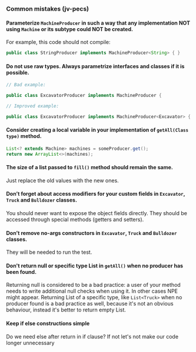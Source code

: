 ### Common mistakes (jv-pecs)


#### Parameterize `MachineProducer` in such a way that any implementation NOT using `Machine` or its subtype could NOT be created.
For example, this code should not compile:
```java
public class StringProducer implements MachineProducer<String> { }
```
#### Do not use raw types. Always parametrize interfaces and classes if it is possible.
```java
// Bad example:

public class ExcavatorProducer implements MachineProducer {
```
```java
// Improved example:

public class ExcavatorProducer implements MachineProducer<Excavator> {
```
#### Consider creating a local variable in your implementation of `getAll(Class type)` method.
```java
List<? extends Machine> machines = someProducer.get();
return new ArrayList<>(machines);
```
#### The size of a list passed to `fill()` method should remain the same. 
Just replace the old values with the new ones.
#### Don’t forget about access modifiers for your custom fields in `Excavator`, `Truck` and `Bulldozer` classes.
You should never want to expose the object fields directly. They should be accessed through special methods (getters and setters).
#### Don’t remove no-args constructors in `Excavator`, `Truck` and `Bulldozer` classes.
They will be needed to run the test.
#### Don't return null or specific type List in `getAll()` when no producer has been found.
Returning null is considered to be a bad practice: a user of your method needs to write additional null checks when 
using it. In other cases NPE might appear. Returning List of a specific type, like `List<Truck>` when no producer found
is a bad practice as well, because it's not an obvious behaviour, instead it's better to return empty List. 
#### Keep if else constructions simple
Do we need else after return in if clause? 
If not let's not make our code longer unnecessary
